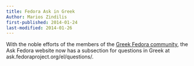 ```yaml
---
title: Fedora Ask in Greek
Author: Marios Zindilis
first-published: 2014-01-24
last-modified: 2014-01-26
---
```


With the noble efforts of the members of the [Greek Fedora community](http://el.fedoracommunity.org/), the Ask Fedora
website now has a subsection for questions in Greek at ask.fedoraproject.org/el/questions/.
